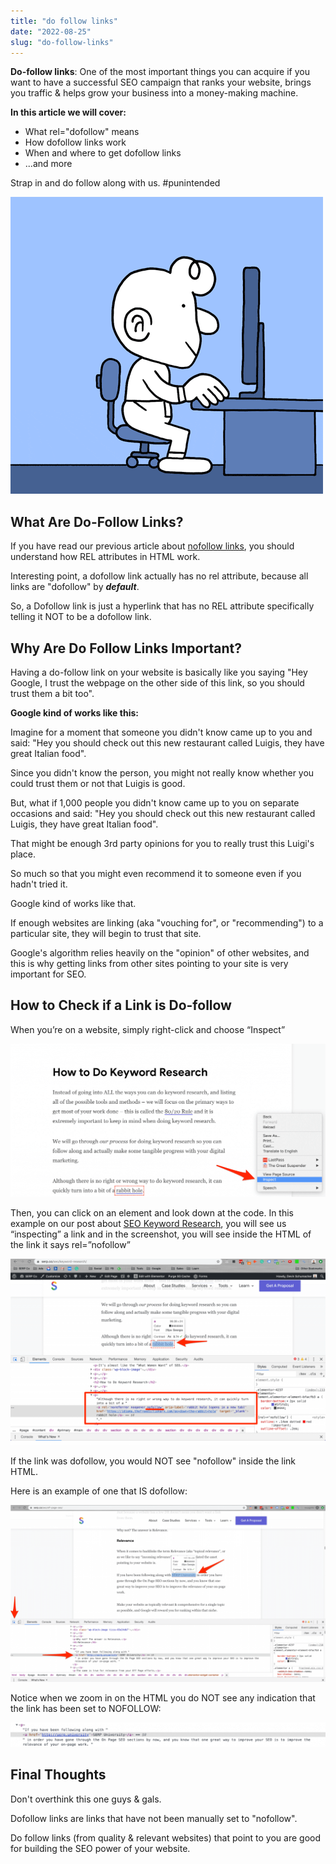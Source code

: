 ```yaml
---
title: "do follow links"
date: "2022-08-25"
slug: "do-follow-links"
---
```


**Do-follow links**: One of the most important things you can acquire if you want to have a successful SEO campaign that ranks your website, brings you traffic & helps grow your business into a money-making machine.

**In this article we will cover:**

- What rel="dofollow" means
- How dofollow links work
- When and where to get dofollow links
- ...and more

Strap in and do follow along with us. #punintended

![](/images/download-13.gif)

## What Are Do-Follow Links?

If you have read our previous article about [nofollow links](https://devinschumacher.com/no-follow-links/), you should understand how REL attributes in HTML work.

Interesting point, a dofollow link actually has no rel attribute, because all links are "dofollow" by **_default_**.

So, a Dofollow link is just a hyperlink that has no REL attribute specifically telling it NOT to be a dofollow link.

## Why Are Do Follow Links Important?

Having a do-follow link on your website is basically like you saying "Hey Google, I trust the webpage on the other side of this link, so you should trust them a bit too".

**Google kind of works like this:**

Imagine for a moment that someone you didn't know came up to you and said: "Hey you should check out this new restaurant called Luigis, they have great Italian food".

Since you didn't know the person, you might not really know whether you could trust them or not that Luigis is good.

But, what if 1,000 people you didn't know came up to you on separate occasions and said: "Hey you should check out this new restaurant called Luigis, they have great Italian food".

That might be enough 3rd party opinions for you to really trust this Luigi's place.

So much so that you might even recommend it to someone even if you hadn't tried it.

Google kind of works like that.

If enough websites are linking (aka "vouching for", or "recommending") to a particular site, they will begin to trust that site.

Google's algorithm relies heavily on the "opinion" of other websites, and this is why getting links from other sites pointing to your site is very important for SEO.

## How to Check if a Link is Do-follow

When you’re on a website, simply right-click and choose “Inspect”

![](/images/screen_shot_2019-10-16_at_11_09_38_pm-1024x499-1-1024x499-1.png)

Then, you can click on an element and look down at the code. In this example on our post about [SEO Keyword Research](https://devinschumacher.com/keyword-research/), you will see us “inspecting” a link and in the screenshot, you will see inside the HTML of the link it says rel=”nofollow”

![](/images/screen_shot_2019-10-16_at_11_07_06_pm-1024x604-1-1024x604-1.png)

If the link was dofollow, you would NOT see "nofollow" inside the link HTML.

Here is an example of one that IS dofollow:

![](/images/screen_shot_2019-10-17_at_12_46_05_pm-1024x576-1.png)

Notice when we zoom in on the HTML you do NOT see any indication that the link has been set to NOFOLLOW:

![](/images/screen-shot-2019-10-17-at-12.46.32-pm-1024x79-1.png)

## Final Thoughts

Don't overthink this one guys & gals.

Dofollow links are links that have not been manually set to "nofollow".

Do follow links (from quality & relevant websites) that point to you are good for building the SEO power of your website.

